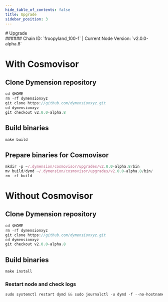 ```yaml
---
hide_table_of_contents: false
title: Upgrade
sidebar_position: 3
---
```


<div class="h1-with-icon icon-dymension">
# Upgrade
</div>
###### Chain ID: `froopyland_100-1` | Current Node Version: `v2.0.0-alpha.8`

# With Cosmovisor
## Clone Dymension repository
```js
cd $HOME
rm -rf dymensionxyz
git clone https://github.com/dymensionxyz.git
cd dymensionxyz
git checkout v2.0.0-alpha.8
 ```

## Build binaries
```js
make build
 ```

## Prepare binaries for Cosmovisor
```js
mkdir -p ~/.dymension/cosmovisor/upgrades/v2.0.0-alpha.8/bin
mv build/dymd ~/.dymension/cosmovisor/upgrades/v2.0.0-alpha.8/bin/
rm -rf build
```

# Without Cosmovisor
## Clone Dymension repository
```js
cd $HOME
rm -rf dymensionxyz
git clone https://github.com/dymensionxyz.git
cd dymensionxyz
git checkout v2.0.0-alpha.8
 ```

## Build binaries
```js
make install
 ```

### Restart node and check logs
```js
sudo systemctl restart dymd && sudo journalctl -u dymd -f --no-hostname -o cat
```